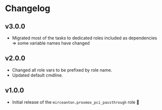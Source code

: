 # Changelog

## v3.0.0

* Migrated most of the tasks to dedicated roles included as dependencies => some variable names have changed

## v2.0.0

* Changed all role vars to be prefixed by role name.
* Updated default cmdline.

## v1.0.0

* Initial release of the `mirceanton.proxmox_pci_passthrough` role 🚀
